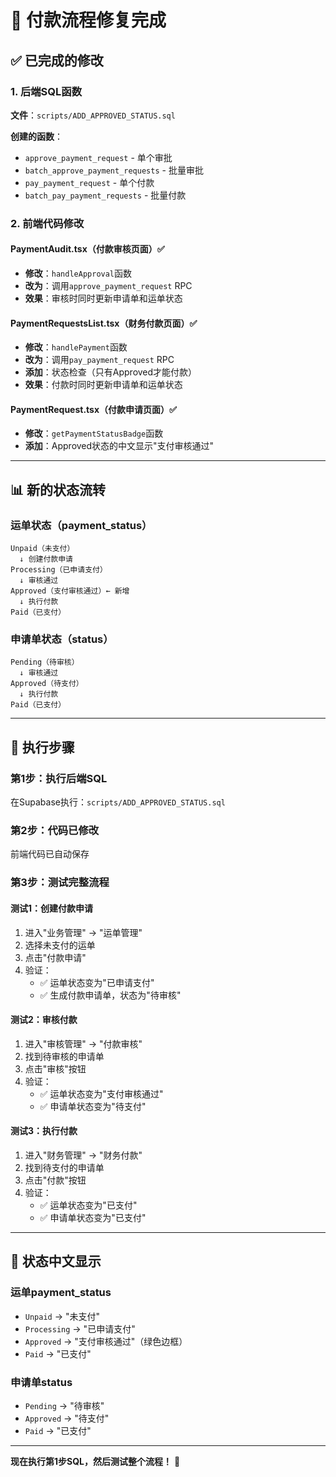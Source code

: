 # 🎉 付款流程修复完成

## ✅ 已完成的修改

### 1. 后端SQL函数
**文件**：`scripts/ADD_APPROVED_STATUS.sql`

**创建的函数**：
- `approve_payment_request` - 单个审批
- `batch_approve_payment_requests` - 批量审批
- `pay_payment_request` - 单个付款
- `batch_pay_payment_requests` - 批量付款

### 2. 前端代码修改

#### PaymentAudit.tsx（付款审核页面）✅
- **修改**：`handleApproval`函数
- **改为**：调用`approve_payment_request` RPC
- **效果**：审核时同时更新申请单和运单状态

#### PaymentRequestsList.tsx（财务付款页面）✅
- **修改**：`handlePayment`函数
- **改为**：调用`pay_payment_request` RPC
- **添加**：状态检查（只有Approved才能付款）
- **效果**：付款时同时更新申请单和运单状态

#### PaymentRequest.tsx（付款申请页面）✅
- **修改**：`getPaymentStatusBadge`函数
- **添加**：Approved状态的中文显示"支付审核通过"

---

## 📊 新的状态流转

### 运单状态（payment_status）
```
Unpaid（未支付）
  ↓ 创建付款申请
Processing（已申请支付）
  ↓ 审核通过
Approved（支付审核通过）← 新增
  ↓ 执行付款
Paid（已支付）
```

### 申请单状态（status）
```
Pending（待审核）
  ↓ 审核通过
Approved（待支付）
  ↓ 执行付款
Paid（已支付）
```

---

## 🚀 执行步骤

### 第1步：执行后端SQL
在Supabase执行：`scripts/ADD_APPROVED_STATUS.sql`

### 第2步：代码已修改
前端代码已自动保存

### 第3步：测试完整流程

#### 测试1：创建付款申请
1. 进入"业务管理" → "运单管理"
2. 选择未支付的运单
3. 点击"付款申请"
4. 验证：
   - ✅ 运单状态变为"已申请支付"
   - ✅ 生成付款申请单，状态为"待审核"

#### 测试2：审核付款
1. 进入"审核管理" → "付款审核"
2. 找到待审核的申请单
3. 点击"审核"按钮
4. 验证：
   - ✅ 运单状态变为"支付审核通过"
   - ✅ 申请单状态变为"待支付"

#### 测试3：执行付款
1. 进入"财务管理" → "财务付款"
2. 找到待支付的申请单
3. 点击"付款"按钮
4. 验证：
   - ✅ 运单状态变为"已支付"
   - ✅ 申请单状态变为"已支付"

---

## 📝 状态中文显示

### 运单payment_status
- `Unpaid` → "未支付"
- `Processing` → "已申请支付"
- `Approved` → "支付审核通过"（绿色边框）
- `Paid` → "已支付"

### 申请单status
- `Pending` → "待审核"
- `Approved` → "待支付"
- `Paid` → "已支付"

---

**现在执行第1步SQL，然后测试整个流程！** 🚀

